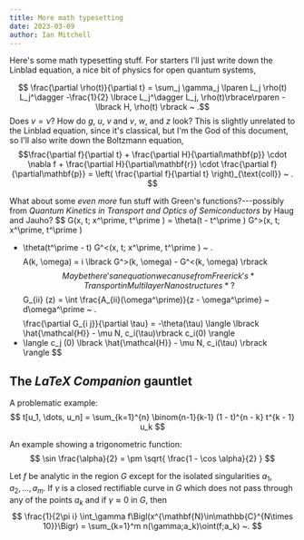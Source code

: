 ```yaml
---
title: More math typesetting
date: 2023-03-09
author: Ian Mitchell
---
```


Here's some math typesetting stuff. For starters I'll just write down the
Linblad equation, a nice bit of physics for open quantum systems,
<!--$$
\frac{\partial \rho(r, t)}{\partial t} = 
\sum_j \gamma_j \lparen L_j \rho(r, t) L_j^\dagger
- \frac{1}{2} \lbrace L_j L_j^\dagger, \rho(r, t) \rbrace \rparen
- i \lbrack H, \rho(r, t) \rbrack \,. $$-->

$$ \frac{\partial \rho(t)}{\partial t} =
\sum_j \gamma_j \lparen L_j \rho(t) L_j^\dagger
-\frac{1}{2} \lbrace L_j^\dagger L_j, \rho(t)\rbrace\rparen
-\lbrack H, \rho(t) \rbrack ~ .$$
Does $v = \nu$? How do $g$, $u$, $v$ and *v*, $w$, and $z$ look? This is
slightly unrelated to the Linblad equation, since it's classical, but I'm the
God of this document, so I'll also write down the Boltzmann equation,
$$\frac{\partial f}{\partial t} + \frac{\partial H}{\partial\mathbf{p}}
\cdot \nabla f + \frac{\partial H}{\partial\mathbf{r}} \cdot \frac{\partial f}
{\partial\mathbf{p}} = \left( \frac{\partial f}{\partial t} 
\right)_{\text{coll}} ~ . $$


What about some *even more* fun stuff with Green's functions?---possibly from
*Quantum Kinetics in Transport and Optics of Semiconductors* by Haug and
Jauho?
$$
G(x, t; x^\prime, t^\prime ) = \theta(t - t^\prime )
G^>(x, t; x^\prime, t^\prime )
+ \theta(t^\prime - t) G^<(x, t; x^\prime, t^\prime ) ~ .
$$
$$
A(k, \omega) = i \lbrack G^>(k, \omega) - G^<(k, \omega) \rbrack
$$
Maybe there's an equation we can use from Freerick's *Transport in Multilayer
Nanostructures*?
$$
G_{ii} (z) = \int \frac{A_{ii}(\omega^\prime)}{z - \omega^\prime} ~
d\omega^\prime ~ . $$
$$ \frac{\partial G_{i j}}{\partial \tau} = -\theta(\tau) \langle \lbrack
\hat{\mathcal{H}} - \mu N, c_i(\tau)\rbrack c_i(0) \rangle
+ \langle c_j (0) \lbrack \hat{\mathcal{H}} - \mu N, c_i(\tau) \rbrack \rangle
$$

## The *LaTeX Companion* gauntlet
A problematic example:
$$ t[u_1, \dots, u_n] = \sum_{k=1}^{n} \binom{n-1}{k-1} (1 - t)^{n - k}
t^{k - 1} u_k $$

An example showing a trigonometric function:
$$ \sin \frac{\alpha}{2} = \pm \sqrt{ \frac{1 - \cos \alpha}{2} } $$

Let $f$ be analytic in the region $G$ except for the isolated
singularities $a_1,a_2,\dots,a_m$. If $\gamma$ is a closed
rectifiable curve in $G$ which does not pass through any of the
points $a_k$ and if $\gamma\approx 0$ in $G$, then
$$
    \frac{1}{2\pi i} \int_\gamma f\Bigl(x^{\mathbf{N}\in\mathbb{C}^{N\times 10}}\Bigr)
    = \sum_{k=1}^m n(\gamma;a_k)\oint(f;a_k) ~.
$$
